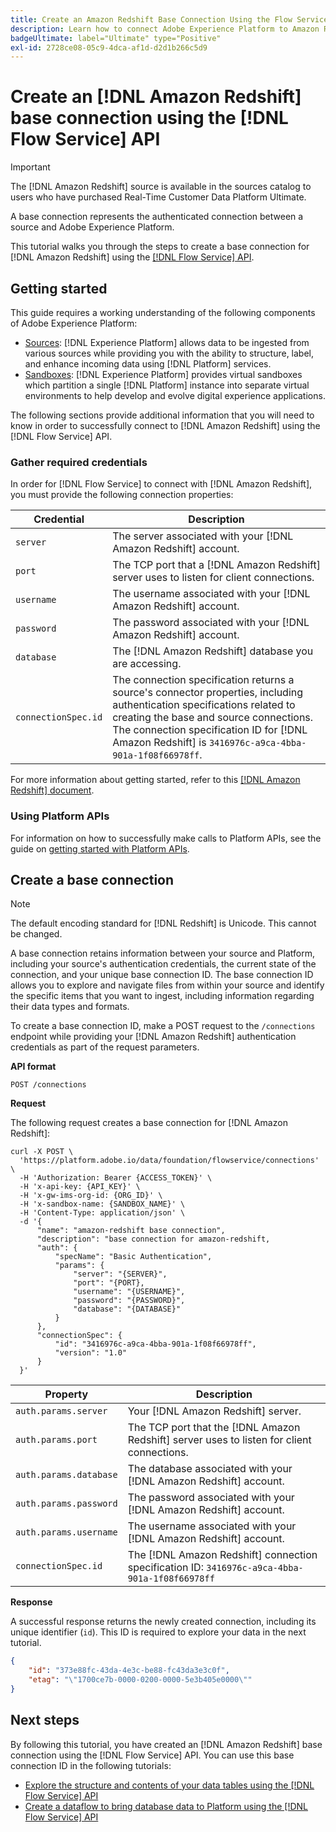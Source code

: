 ```yaml
---
title: Create an Amazon Redshift Base Connection Using the Flow Service API
description: Learn how to connect Adobe Experience Platform to Amazon Redshift using the Flow Service API.
badgeUltimate: label="Ultimate" type="Positive"
exl-id: 2728ce08-05c9-4dca-af1d-d2d1b266c5d9
---
```

# Create an [!DNL Amazon Redshift] base connection using the [!DNL Flow Service] API

>[!IMPORTANT]
>
>The [!DNL Amazon Redshift] source is available in the sources catalog to users who have purchased Real-Time Customer Data Platform Ultimate.

A base connection represents the authenticated connection between a source and Adobe Experience Platform.

This tutorial walks you through the steps to create a base connection for [!DNL Amazon Redshift] using the [[!DNL Flow Service] API](https://www.adobe.io/experience-platform-apis/references/flow-service/).

## Getting started

This guide requires a working understanding of the following components of Adobe Experience Platform:

* [Sources](../../../../home.md): [!DNL Experience Platform] allows data to be ingested from various sources while providing you with the ability to structure, label, and enhance incoming data using [!DNL Platform] services.
* [Sandboxes](../../../../../sandboxes/home.md): [!DNL Experience Platform] provides virtual sandboxes which partition a single [!DNL Platform] instance into separate virtual environments to help develop and evolve digital experience applications.

The following sections provide additional information that you will need to know in order to successfully connect to [!DNL Amazon Redshift] using the [!DNL Flow Service] API.

### Gather required credentials

In order for [!DNL Flow Service] to connect with [!DNL Amazon Redshift], you must provide the following connection properties:

| **Credential** | **Description** |
| -------------- | --------------- |
| `server` | The server associated with your [!DNL Amazon Redshift] account. |
| `port` | The TCP port that a [!DNL Amazon Redshift] server uses to listen for client connections. |
| `username` | The username associated with your [!DNL Amazon Redshift] account. |
| `password` | The password associated with your [!DNL Amazon Redshift] account. |
| `database` | The [!DNL Amazon Redshift] database you are accessing. |
| `connectionSpec.id` | The connection specification returns a source's connector properties, including authentication specifications related to creating the base and source connections. The connection specification ID for [!DNL Amazon Redshift] is `3416976c-a9ca-4bba-901a-1f08f66978ff`. |

For more information about getting started, refer to this [[!DNL Amazon Redshift] document](https://docs.aws.amazon.com/redshift/latest/gsg/getting-started.html).

### Using Platform APIs

For information on how to successfully make calls to Platform APIs, see the guide on [getting started with Platform APIs](../../../../../landing/api-guide.md).

## Create a base connection

>[!NOTE]
>
>The default encoding standard for [!DNL Redshift] is Unicode. This cannot be changed.

A base connection retains information between your source and Platform, including your source's authentication credentials, the current state of the connection, and your unique base connection ID. The base connection ID allows you to explore and navigate files from within your source and identify the specific items that you want to ingest, including information regarding their data types and formats.

To create a base connection ID, make a POST request to the `/connections` endpoint while providing your [!DNL Amazon Redshift] authentication credentials as part of the request parameters.

**API format**

```https
POST /connections
```

**Request**

The following request creates a base connection for [!DNL Amazon Redshift]:

```shell
curl -X POST \
  'https://platform.adobe.io/data/foundation/flowservice/connections' \
  -H 'Authorization: Bearer {ACCESS_TOKEN}' \
  -H 'x-api-key: {API_KEY}' \
  -H 'x-gw-ims-org-id: {ORG_ID}' \
  -H 'x-sandbox-name: {SANDBOX_NAME}' \
  -H 'Content-Type: application/json' \
  -d '{
      "name": "amazon-redshift base connection",
      "description": "base connection for amazon-redshift,
      "auth": {
          "specName": "Basic Authentication",
          "params": {
              "server": "{SERVER}",
              "port": "{PORT},
              "username": "{USERNAME}",
              "password": "{PASSWORD}",
              "database": "{DATABASE}"
          }
      },
      "connectionSpec": {
          "id": "3416976c-a9ca-4bba-901a-1f08f66978ff",
          "version": "1.0"
      }
  }'
```

| Property | Description |
| ------------- | --------------- |
| `auth.params.server` |  Your [!DNL Amazon Redshift] server. |
| `auth.params.port` | The TCP port that the [!DNL Amazon Redshift] server uses to listen for client connections. |
| `auth.params.database` | The database associated with your [!DNL Amazon Redshift] account. |
| `auth.params.password` | The password associated with your [!DNL Amazon Redshift] account. |
| `auth.params.username` | The username associated with your [!DNL Amazon Redshift] account. |
| `connectionSpec.id` | The [!DNL Amazon Redshift] connection specification ID: `3416976c-a9ca-4bba-901a-1f08f66978ff` |

**Response**

A successful response returns the newly created connection, including its unique identifier (`id`). This ID is required to explore your data in the next tutorial.

```json
{
    "id": "373e88fc-43da-4e3c-be88-fc43da3e3c0f",
    "etag": "\"1700ce7b-0000-0200-0000-5e3b405e0000\""
}
```

## Next steps

By following this tutorial, you have created an [!DNL Amazon Redshift] base connection using the [!DNL Flow Service] API. You can use this base connection ID in the following tutorials:

* [Explore the structure and contents of your data tables using the [!DNL Flow Service] API](../../explore/tabular.md)
* [Create a dataflow to bring database data to Platform using the [!DNL Flow Service] API](../../collect/database-nosql.md)
